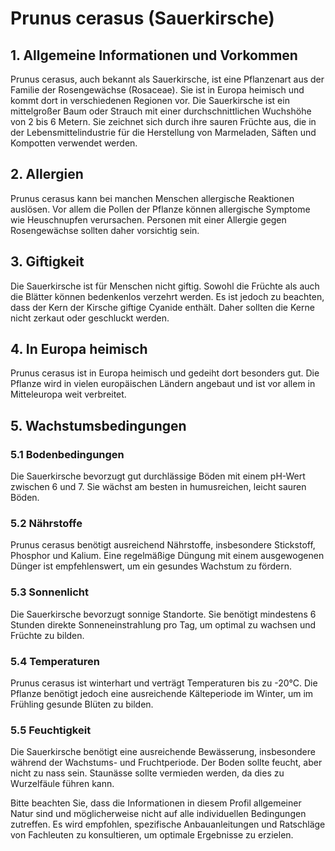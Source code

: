 # Prunus cerasus (Sauerkirsche)

## 1. Allgemeine Informationen und Vorkommen
Prunus cerasus, auch bekannt als Sauerkirsche, ist eine Pflanzenart aus der Familie der Rosengewächse (Rosaceae). Sie ist in Europa heimisch und kommt dort in verschiedenen Regionen vor. Die Sauerkirsche ist ein mittelgroßer Baum oder Strauch mit einer durchschnittlichen Wuchshöhe von 2 bis 6 Metern. Sie zeichnet sich durch ihre sauren Früchte aus, die in der Lebensmittelindustrie für die Herstellung von Marmeladen, Säften und Kompotten verwendet werden.

## 2. Allergien
Prunus cerasus kann bei manchen Menschen allergische Reaktionen auslösen. Vor allem die Pollen der Pflanze können allergische Symptome wie Heuschnupfen verursachen. Personen mit einer Allergie gegen Rosengewächse sollten daher vorsichtig sein.

## 3. Giftigkeit
Die Sauerkirsche ist für Menschen nicht giftig. Sowohl die Früchte als auch die Blätter können bedenkenlos verzehrt werden. Es ist jedoch zu beachten, dass der Kern der Kirsche giftige Cyanide enthält. Daher sollten die Kerne nicht zerkaut oder geschluckt werden.

## 4. In Europa heimisch
Prunus cerasus ist in Europa heimisch und gedeiht dort besonders gut. Die Pflanze wird in vielen europäischen Ländern angebaut und ist vor allem in Mitteleuropa weit verbreitet.

## 5. Wachstumsbedingungen
### 5.1 Bodenbedingungen
Die Sauerkirsche bevorzugt gut durchlässige Böden mit einem pH-Wert zwischen 6 und 7. Sie wächst am besten in humusreichen, leicht sauren Böden.

### 5.2 Nährstoffe
Prunus cerasus benötigt ausreichend Nährstoffe, insbesondere Stickstoff, Phosphor und Kalium. Eine regelmäßige Düngung mit einem ausgewogenen Dünger ist empfehlenswert, um ein gesundes Wachstum zu fördern.

### 5.3 Sonnenlicht
Die Sauerkirsche bevorzugt sonnige Standorte. Sie benötigt mindestens 6 Stunden direkte Sonneneinstrahlung pro Tag, um optimal zu wachsen und Früchte zu bilden.

### 5.4 Temperaturen
Prunus cerasus ist winterhart und verträgt Temperaturen bis zu -20°C. Die Pflanze benötigt jedoch eine ausreichende Kälteperiode im Winter, um im Frühling gesunde Blüten zu bilden.

### 5.5 Feuchtigkeit
Die Sauerkirsche benötigt eine ausreichende Bewässerung, insbesondere während der Wachstums- und Fruchtperiode. Der Boden sollte feucht, aber nicht zu nass sein. Staunässe sollte vermieden werden, da dies zu Wurzelfäule führen kann.

Bitte beachten Sie, dass die Informationen in diesem Profil allgemeiner Natur sind und möglicherweise nicht auf alle individuellen Bedingungen zutreffen. Es wird empfohlen, spezifische Anbauanleitungen und Ratschläge von Fachleuten zu konsultieren, um optimale Ergebnisse zu erzielen.
